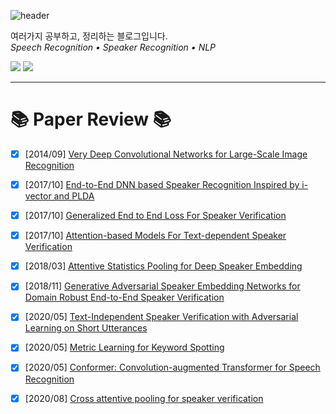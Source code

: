 ![header](https://capsule-render.vercel.app/api?type=waving&color=timeGradient&height=250&section=header&text=Ara's%20DevBlog🤓&fontSize=70&animation=fadeIn)

여러가지 공부하고, 정리하는 블로그입니다.  
_Speech Recognition • Speaker Recognition • NLP_  

<img src="https://img.shields.io/badge/Python-3766AB?style=flat-square&logo=Python&logoColor=white"/></a> <img src="https://img.shields.io/badge/Pytorch-EE4C2C?style=flat-square&logo=Pytorch&logoColor=white"/></a>

---

# 📚 Paper Review 📚

  
- [X] [2014/09] [Very Deep Convolutional Networks for Large-Scale Image Recognition](https://arabae.github.io/2021-01-25-Very-Deep-Convolutional-Networks-for-Large-Scale-Image-Recognition)  
- [X] [2017/10] [End-to-End DNN based Speaker Recognition Inspired by i-vector and PLDA](https://arabae.github.io/2019-05-22-E2E-DNN-based-Speaker-Recognition-Inspired-by-i-vector-and-PLDA)
- [X] [2017/10] [Generalized End to End Loss For Speaker Verification](https://arabae.github.io/2019-07-10-GE2E-loss-for-SV)  
- [X] [2017/10] [Attention-based Models For Text-dependent Speaker Verification](https://arabae.github.io/2019-07-30-Attention-based-models-for-TDSV)  
- [X] [2018/03] [Attentive Statistics Pooling for Deep Speaker Embedding](https://arabae.github.io/2019-05-01-Attentive-Statistics-Pooling-for-Deep-Speaker-Embedding)    
- [X] [2018/11] [Generative Adversarial Speaker Embedding Networks for Domain Robust End-to-End Speaker Verification](https://arabae.github.io/2019-06-03-Generative-Adversarial-Speaker-Embedding-Networks-for-Domain-Roubust-E2E-SV)  
- [X] [2020/05] [Text-Independent Speaker Verification with Adversarial Learning on Short Utterances](https://arabae.github.io/2019-07-24-TISV-with-Adversarial-Learning-on-Short-Utterances)  
- [X] [2020/05] [Metric Learning for Keyword Spotting](https://arabae.github.io/2019-10-06-Metric-Laerning-for-Keyword-Spotting)  
- [X] [2020/05] [Conformer: Convolution-augmented Transformer for Speech Recognition](https://arabae.github.io/2021-08-03-Conformer)  
- [X] [2020/08] [Cross attentive pooling for speaker verification](https://arabae.github.io/2019-10-13-Cross-Attentive-Pooling-for-SV)  

